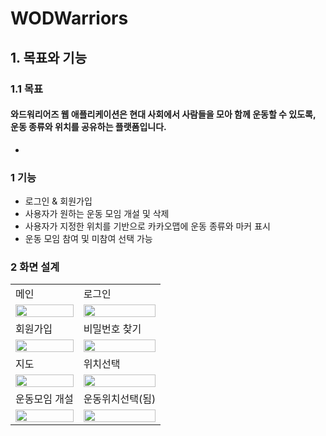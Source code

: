# WODWarriors

## 1. 목표와 기능

### 1.1 목표
#### 와드워리어즈 웹 애플리케이션은 현대 사회에서 사람들을 모아 함께 운동할 수 있도록, 운동 종류와 위치를 공유하는 플랫폼입니다.
- 
### 1 기능
- 로그인 & 회원가입
- 사용자가 원하는 운동 모임 개설 및 삭제
- 사용자가 지정한 위치를 기반으로 카카오맵에 운동 종류와 마커 표시
- 운동 모임 참여 및 미참여 선택 가능

### 2 화면 설계
<table>
    <tbody>
        <tr>
            <td>메인</td>
            <td>로그인</td>
        </tr>
        <tr>
            <td>
                <img src="https://github.com/user-attachments/assets/438860fa-f15c-429f-a99c-517b89f62dd8" width="100%">
            </td>
            <td>
                <img src="https://github.com/user-attachments/assets/841c6d85-ad0a-4064-81be-002ff72da165" width="100%">
            </td>
        </tr>
	<tr>
            <td>회원가입</td>
            <td>비밀번호 찾기</td>
        </tr>
        <tr>
            <td>
                <img src="https://github.com/user-attachments/assets/4beea5ca-4210-4c84-b664-559b6f2661a5" width="100%">
            </td>
            <td>
                <img src="https://github.com/user-attachments/assets/00ec6ece-70ff-43ec-8c3c-bfb6512041f8" width="100%">
            </td>
        </tr>
	<tr>
            <td>지도</td>
            <td>위치선택</td>
        </tr>
        <tr>
            <td>
                <img src="https://github.com/user-attachments/assets/7b761480-a713-41ec-928b-7098d741c8bc" width="100%">
            </td>
            <td>
                <img src="https://github.com/user-attachments/assets/ed4de5c4-23f2-4db0-b23d-256168feca7a" width="100%">
            </td>
        </tr>
	<tr>
            <td>운동모임 개설</td>
            <td>운동위치선택(됨)</td>
        </tr>
        <tr>
            <td>
                <img src="https://github.com/user-attachments/assets/e35cf360-99e9-40ac-bf05-4ca52a92eccd" width="100%">
            </td>
            <td>
                <img src="https://github.com/user-attachments/assets/20c97595-ea8b-4d32-be7a-fb8537348ee2" width="100%">
            </td>
        </tr>
    </tbody>
</table>


